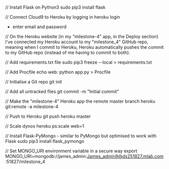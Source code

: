 // Install Flask on Python3
sudo pip3 install flask

// Connect Cloud9 to Heroku by logging in
heroku login
 - enter email and password

// On the Heroku website (in my "milestone-4" app, in the Deploy section) I've connected my Heroku account to my "milestone_4" GitHub repo, meaning when I commit to Heroku, Heroku automatically pushes the commit to my GitHub repo (instead of me having to commit to both).

// Add requirements.txt file
sudo pip3 freeze --local > requirements.txt

// Add Procfile
echo web: python app.py > Procfile

// Initialise a Git repo
git init

// Add all untracked files
git commit -m "Initial commit"

// Make the "milestone-4" Heroku app the remote master branch
heroku git:remote -a milestone-4

// Push to Heroku
git push heroku master

// Scale dynos
heroku ps:scale web=1

// Install Flask-PyMongo - similar to PyMongo but optimised to work with Flask
sudo pip3 install flask_pymongo

// Set MONGO_URI environment variable in a secure way
export MONGO_URI=mongodb://james_admin:James_admin9@ds251827.mlab.com:51827/milestone_4
